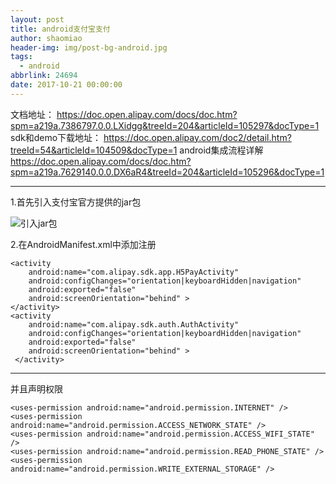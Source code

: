 ```yaml
---
layout: post
title: android支付宝支付
author: shaomiao
header-img: img/post-bg-android.jpg
tags:
  - android
abbrlink: 24694
date: 2017-10-21 00:00:00
---
```

文档地址：
https://doc.open.alipay.com/docs/doc.htm?spm=a219a.7386797.0.0.LXidgg&treeId=204&articleId=105297&docType=1
sdk和demo下载地址：
https://doc.open.alipay.com/doc2/detail.htm?treeId=54&articleId=104509&docType=1
android集成流程详解
https://doc.open.alipay.com/docs/doc.htm?spm=a219a.7629140.0.0.DX6aR4&treeId=204&articleId=105296&docType=1

****
1.首先引入支付宝官方提供的jar包

![引入jar包](http://upload-images.jianshu.io/upload_images/2590671-f1d9c2be7f747661.png?imageMogr2/auto-orient/strip%7CimageView2/2/w/1240)

2.在AndroidManifest.xml中添加注册

	<activity
		android:name="com.alipay.sdk.app.H5PayActivity"
		android:configChanges="orientation|keyboardHidden|navigation"
		android:exported="false"
		android:screenOrientation="behind" >
	</activity>
	<activity
		android:name="com.alipay.sdk.auth.AuthActivity"
		android:configChanges="orientation|keyboardHidden|navigation"
		android:exported="false"
		android:screenOrientation="behind" >
	 </activity>

***
并且声明权限

	<uses-permission android:name="android.permission.INTERNET" />
	<uses-permission android:name="android.permission.ACCESS_NETWORK_STATE" />
	<uses-permission android:name="android.permission.ACCESS_WIFI_STATE" />
	<uses-permission android:name="android.permission.READ_PHONE_STATE" />
	<uses-permission android:name="android.permission.WRITE_EXTERNAL_STORAGE" />
